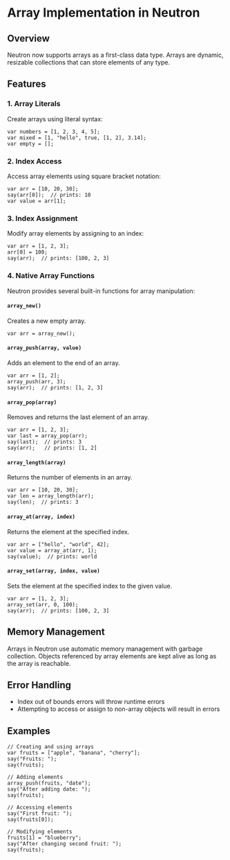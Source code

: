 # Array Implementation in Neutron

## Overview
Neutron now supports arrays as a first-class data type. Arrays are dynamic, resizable collections that can store elements of any type.

## Features

### 1. Array Literals
Create arrays using literal syntax:
```
var numbers = [1, 2, 3, 4, 5];
var mixed = [1, "hello", true, [1, 2], 3.14];
var empty = [];
```

### 2. Index Access
Access array elements using square bracket notation:
```
var arr = [10, 20, 30];
say(arr[0]);  // prints: 10
var value = arr[1];
```

### 3. Index Assignment
Modify array elements by assigning to an index:
```
var arr = [1, 2, 3];
arr[0] = 100;
say(arr);  // prints: [100, 2, 3]
```

### 4. Native Array Functions
Neutron provides several built-in functions for array manipulation:

#### `array_new()`
Creates a new empty array.
```
var arr = array_new();
```

#### `array_push(array, value)`
Adds an element to the end of an array.
```
var arr = [1, 2];
array_push(arr, 3);
say(arr);  // prints: [1, 2, 3]
```

#### `array_pop(array)`
Removes and returns the last element of an array.
```
var arr = [1, 2, 3];
var last = array_pop(arr);
say(last);  // prints: 3
say(arr);   // prints: [1, 2]
```

#### `array_length(array)`
Returns the number of elements in an array.
```
var arr = [10, 20, 30];
var len = array_length(arr);
say(len);  // prints: 3
```

#### `array_at(array, index)`
Returns the element at the specified index.
```
var arr = ["hello", "world", 42];
var value = array_at(arr, 1);
say(value);  // prints: world
```

#### `array_set(array, index, value)`
Sets the element at the specified index to the given value.
```
var arr = [1, 2, 3];
array_set(arr, 0, 100);
say(arr);  // prints: [100, 2, 3]
```

## Memory Management
Arrays in Neutron use automatic memory management with garbage collection. Objects referenced by array elements are kept alive as long as the array is reachable.

## Error Handling
- Index out of bounds errors will throw runtime errors
- Attempting to access or assign to non-array objects will result in errors

## Examples
```
// Creating and using arrays
var fruits = ["apple", "banana", "cherry"];
say("Fruits: ");
say(fruits);

// Adding elements
array_push(fruits, "date");
say("After adding date: ");
say(fruits);

// Accessing elements
say("First fruit: ");
say(fruits[0]);

// Modifying elements
fruits[1] = "blueberry";
say("After changing second fruit: ");
say(fruits);
```